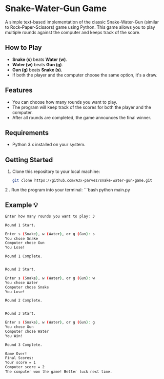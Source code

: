 # Snake-Water-Gun Game

A simple text-based implementation of the classic Snake-Water-Gun (similar to Rock-Paper-Scissors) game using Python. This game allows you to play multiple rounds against the computer and keeps track of the score.

## How to Play

- **Snake (s)** beats **Water (w)**.
- **Water (w)** beats **Gun (g)**.
- **Gun (g)** beats **Snake (s)**.
- If both the player and the computer choose the same option, it's a draw.

## Features

- You can choose how many rounds you want to play.
- The program will keep track of the scores for both the player and the computer.
- After all rounds are completed, the game announces the final winner.

## Requirements

- Python 3.x installed on your system.

## Getting Started

1. Clone this repository to your local machine:
   ```bash
   git clone https://github.com/A3x-parvez/snake-water-gun-game.git

2 . Run the program into your terminal:
    ```bash
     python main.py



## Example 💡 ##

```bash
Enter how many rounds you want to play: 3

Round 1 Start.

Enter s (Snake), w (Water), or g (Gun): s
You chose Snake
Computer chose Gun
You Lose!

Round 1 Complete.


Round 2 Start.

Enter s (Snake), w (Water), or g (Gun): w
You chose Water
Computer chose Snake
You Lose!

Round 2 Complete.


Round 3 Start.

Enter s (Snake), w (Water), or g (Gun): g
You chose Gun
Computer chose Water
You Win!

Round 3 Complete.

Game Over!
Final Scores:
Your score = 1
Computer score = 2
The computer won the game! Better luck next time.

